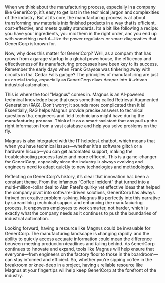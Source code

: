 When we think about the manufacturing process, especially in a company like GeneriCorp, it’s easy to get lost in the technical jargon and complexities of the industry. But at its core, the manufacturing process is all about transforming raw materials into finished products in a way that is efficient, cost-effective, and meets quality standards. It’s a bit like following a recipe: you have your ingredients, you mix them in the right order, and you end up with something useful—like the power regulators or smart diagnostics that GeneriCorp is known for. 

Now, why does this matter for GeneriCorp? Well, as a company that has grown from a garage startup to a global powerhouse, the efficiency and effectiveness of its manufacturing processes have been key to its success. Remember the early days when Frank Grayson was tinkering away with circuits in that Cedar Falls garage? The principles of manufacturing are just as crucial today, especially as GeneriCorp dives deeper into AI-driven industrial automation. 

This is where the tool "Magnus" comes in. Magnus is an AI-powered technical knowledge base that uses something called Retrieval-Augmented Generation (RAG). Don’t worry; it sounds more complicated than it is! Essentially, RAG helps Magnus provide precise answers to technical questions that engineers and field technicians might have during the manufacturing process. Think of it as a smart assistant that can pull up the right information from a vast database and help you solve problems on the fly. 

Magnus is also integrated with the IT helpdesk chatbot, which means that when you have technical issues—whether it's a software glitch or a hardware hiccup—you can get automated support, making the troubleshooting process faster and more efficient. This is a game-changer for GeneriCorp, especially since the industry is always evolving and engineers need to adapt quickly to new technologies and methodologies.

Reflecting on GeneriCorp’s history, it’s clear that innovation has been a constant theme. From the infamous “Coffee Incident” that turned into a multi-million-dollar deal to Alan Patel’s quirky yet effective ideas that helped the company pivot into software-driven solutions, GeneriCorp has always thrived on creative problem-solving. Magnus fits perfectly into this narrative by streamlining technical support and enhancing the manufacturing process. It empowers employees to work smarter, not harder, which is exactly what the company needs as it continues to push the boundaries of industrial automation.

Looking forward, having a resource like Magnus could be invaluable for GeneriCorp. The manufacturing landscape is changing rapidly, and the ability to quickly access accurate information could mean the difference between meeting production deadlines and falling behind. As GeneriCorp continues to innovate and expand, tools like Magnus will help ensure that everyone—from engineers on the factory floor to those in the boardroom—can stay informed and efficient. So, whether you’re sipping coffee in the breakroom or knee-deep in a project, having a reliable resource like Magnus at your fingertips will help keep GeneriCorp at the forefront of the industry.